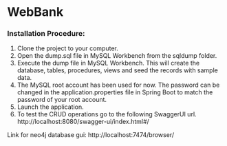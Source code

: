 # WebBank
### Installation Procedure:
1. Clone the project to your computer.
2. Open the dump.sql file in MySQL Workbench from the sqldump folder.
3. Execute the dump file in MySQL Workbench. This will create the database, tables, procedures, views and seed the records with sample data.
4. The MySQL root account has been used for now. The password can be changed in the application.properties file in Spring Boot to match the password of your root account.
5. Launch the application.
6. To test the CRUD operations go to the following SwaggerUI url.
   http://localhost:8080/swagger-ui/index.html#/

Link for neo4j database gui: http://localhost:7474/browser/
